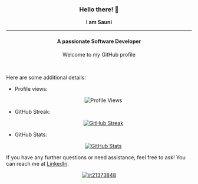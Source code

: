 <div align= "center">
  <h3>Hello there! 👋</h3>
  <strong>I am Sauni</strong>
</div>

<hr/>

<div align= "center">
  <h4>A passionate Software Developer</h4>
  <p>Welcome to my GitHub profile</p>
</div>

<br>

Here are some additional details:

- Profile views:
  <p align="center">
    <img src="https://komarev.com/ghpvc/?username=your-github-IT21373848" alt="Profile Views">
  </p>
- GitHub Streak:
  <p align="center">
    <a href="https://git.io/streak-stats">
      <img src="https://github-readme-streak-stats.herokuapp.com?user=IT21373848&theme=dark" alt="GitHub Streak">
    </a>
  </p>
- GitHub Stats:
  <p align="center">
    <a href="https://github.com/IT21373848/github-readme-stats">
      <img src="https://github-readme-stats.vercel.app/api?username=IT21373848&theme=radical" alt="GitHub Stats">
    </a>
    </a>
  </p>

If you have any further questions or need assistance, feel free to ask! You can reach me at [LinkedIn](www.linkedin.com/in/sauni-weerasinghe).

  <p align="center"> <a href="https://github.com/ryo-ma/github-profile-trophy"><img src="https://github-profile-trophy.vercel.app/?username=IT21373848&theme=onedark" alt="iit21373848" /></a> </p>





<!--
**IT21373848/IT21373848** is a ✨ _special_ ✨ repository because its `README.md` (this file) appears on your GitHub profile.

Here are some ideas to get you started:

- 🔭 I’m currently working on ...
- 🌱 I’m currently learning ...
- 👯 I’m looking to collaborate on ...
- 🤔 I’m looking for help with ...
- 💬 Ask me about ...
- 📫 How to reach me: ...
- 😄 Pronouns: ...
- ⚡ Fun fact: ...
-->
